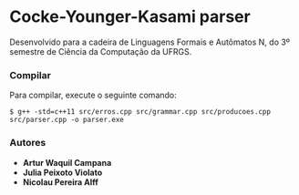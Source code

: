 # Cocke-Younger-Kasami parser

Desenvolvido para a cadeira de Linguagens Formais e Autômatos N, do 3º semestre de Ciência da Computação da UFRGS.

### Compilar

Para compilar, execute o seguinte comando:

```
$ g++ -std=c++11 src/erros.cpp src/grammar.cpp src/producoes.cpp src/parser.cpp -o parser.exe
```

### Autores

* **Artur Waquil Campana**
* **Julia Peixoto Violato**
* **Nicolau Pereira Alff**
